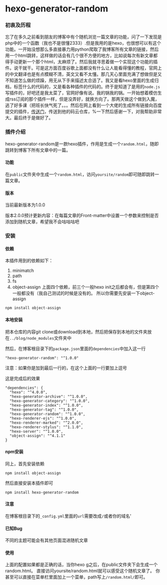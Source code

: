# hexo-generator-random

### 初衷及历程
忘了在多久之前看到朋友的博客中有个随机浏览一篇文章的功能，问了一下发现是php中的一个函数（我也不是很懂2333）.但是我用的是hexo，也很想可以有这个功能。一开始没想那么多直接暴力用python爬取了我博客所有文章的链接，然后用一个html跳转，这样做的话会有几个很不方便的地方，比如说每次有新文章都得手动更新一个那个html，太麻烦了。然后我就寻思着做一个实现这个功能的插件。说干就干。可是这方面百度谷歌上面都没有什么让人能看得懂的教程，官网上的中文翻译也是有点模糊不清，英文又看不太懂。那几天心里面充满了想做但是又不知道怎么做的烦躁，用无从下手来描述太合适了。我又是看hexo里面的生成归档，标签什么的代码的，又是看各种插件的代码的。终于是知道了是用的`node.js`写插件的，好吧还是我太菜了，官网好像有说。我的锅我的锅。一开始想着模仿生成rss订阅的那个插件一样，但是没弄好，就换方向了。那两天做这个做到入魔，逃了好多课（把班长快气死了。。。然后在网上看到一个大佬的生成所有链接向百度提交的插件，[传送门](https://gitee.com/eillott/projects)，传送到他的码云仓库，%一下然后感谢一下，对我帮助非常大。最后终于是做好了。

### 插件介绍
hexo-generator-random是一款hexo插件，作用是生成一个`random.html`，随即跳转到博客下所有文章中的一篇。
#### 功能
在`public`文件夹中生成一个`random.html`，访问`yoursite/random`即可随即跳转一篇文章。
#### 版本
当前最新版本为1.0.0

版本2.0.0预计更新内容：在每篇文章的Front-matter中设置一个参数来控制是否添加到随机文章，希望我不会咕咕咕吧


### 安装
#### 依赖
本插件用到的依赖如下：
1. minimatch
2. path
3. fs
4. object-assign
上面四个依赖，前三个一般hexo init之后都会有，但是第四个一般都没有（我自己测试的时候是没有的。
所以你需要先安装一下object-assign
```
npm install object-assign
```

#### 本地安装
把本仓库的内容git clone或download到本地，然后把保存到本地的文件夹放在`../blog/node_modules`文件夹中

然后，在博客根目录下的`package.json`里面的`dependencies`中加入这一行
```
"hexo-generator-random": "^1.0.0"
```
注意：如果你是加到最后一行的，在这个上面的一行要加上逗号

这是完成后的效果
```
"dependencies": {
  "hexo": "^4.0.0",
  "hexo-generator-archive": "^1.0.0",
  "hexo-generator-category": "^1.0.0",
  "hexo-generator-index": "^1.0.0",
  "hexo-generator-tag": "^1.0.0",
  "hexo-generator-random": "^1.0.0",
  "hexo-renderer-ejs": "^1.0.0",
  "hexo-renderer-marked": "^2.0.0",
  "hexo-renderer-stylus": "^1.1.0",
  "hexo-server": "^1.0.0",
  "object-assign": "^4.1.1"
}
```

#### npm安装
同上，首先安装依赖
```
npm install object-assign
```
然后直接安装本插件即可
```
npm install hexo-generator-random
```

#### 注意
在博客根目录下的`_config.yml`里面的`url`需要改成`/`或者你的域名'

#### 已知Bug
不同的主题可能会有其他页面混进随机文章

#### 使用
上面的配置如果都是正确的话，当你hexo g之后，在public文件夹下会生成一个random.html。
直接访问yoursite/random.html就可以感受这个随机文章了。
你甚至可以直接在菜单栏里面加上一个菜单，path写上`/random.html/`即可。

